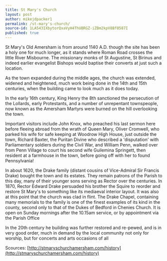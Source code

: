 ```yaml
---
title: St Mary's Church
layout: post
author: mikejdpacker1
permalink: /st-mary's-church/
source-id: 1LA543IXbytorQxaVyH4ThUBRGZ-iZBm2kpV8Bf0587I
published: true
---
```

St Mary's Old Amersham is from around 1140 A.D. though the site has been a holy one for much longer, as it stands where Roman Road crosses the little River Misbourne. The missionary monks of St Augustine, St Birinus and indeed earlier evangelist Bishops would baptise their converts at just such a location.As the town expanded during the middle ages, the church was extended, widened and heightened, much work being done in the 14th and 15th centuries, when the building came to look much as it does today.

In the early 16th century, King Henry the 8th sanctioned the persecution of the Lollards, early Protestants, and a number of unrepentant townspeople, now known as the Amersham Martyrs were burned on the hill overlooking the town.Important visitors include John Knox, who preached his last sermon here before fleeing abroad from the wrath of Queen Mary, Oliver Cromwell, who parked his wife for safe keeping at Woodrow High House, just outside the town, Richard Baxter, the Puritan Divine who described a 'disputation' with Parliamentary soldiers during the Civil War, and William Penn, walked over from Penn Village to court his second wife Guilemina Springett, then resident at a farmhouse in the town, before going off with her to found Pennsylvania!In about 1620, the Drake family (distant cousins of Vice-Admiral Sir Francis Drake) bought the town and its estates. They remain patrons of the Parish to this day, many of their younger sons serving as Rector over the centuries. In 1870, Rector Edward Drake persuaded his brother the Squire to reorder and restore St Mary's to something like its mediaeval interior layout. It was also at this point that the church was clad in flint. The Drake Chapel, containing many memorials to the family is one of the finest examples of its kind in the county, second only to that of the Dukes of Bedford in Chenies Church. It is open on Sunday mornings after the 10.15am service, or by appointment via the Parish OfficeIn the 20th century he building was further restored and re-pewed, and is in very good order, much in demand by the local community not only for worship, but for concerts and arts occasions of all 

Scources: [http://stmaryschurchamersham.com/history](http://stmaryschurchamersham.com/history)

